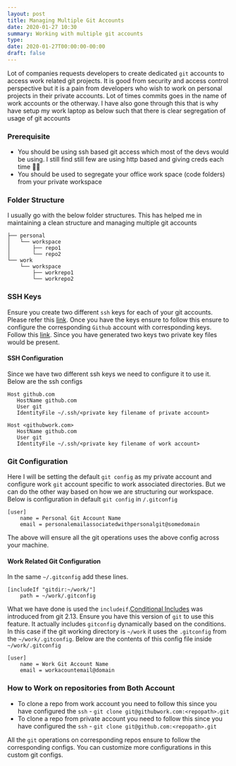 ```yaml
---
layout: post
title: Managing Multiple Git Accounts
date: 2020-01-27 10:30
summary: Working with multiple git accounts
type:
date: 2020-01-27T00:00:00-00:00
draft: false
---
```


Lot of companies requests developers to create dedicated `git` accounts to access work related git projects. It is good from security and access control perspective but it is a pain from developers who wish to work on personal projects in their private accounts. Lot of times commits goes in the name of work accounts or the otherway. I have also gone through this that is why have setup my work laptop as below such that there is clear segregation of usage of git accounts

### Prerequisite
   * You should be using ssh based git access which most of the devs would be using. I still find still few are using http based and giving creds each time :man_facepalming:
   * You should be used to segregate your office work space (code folders) from your private workspace  

### Folder Structure

I usually go with the below folder structures. This has helped me in maintaining a clean structure and managing multiple git accounts
```
├── personal
│   └── workspace
│       ├── repo1
│       └── repo2
└── work
    └── workspace
        ├── workrepo1
        └── workrepo2
```

### SSH Keys 
Ensure you create two different `ssh` keys for each of your git accounts. Please refer this [link](https://help.github.com/en/github/authenticating-to-github/generating-a-new-ssh-key-and-adding-it-to-the-ssh-agent#adding-your-ssh-key-to-the-ssh-agent).
Once you have the keys ensure to follow this ensure to configure the corresponding `Github` account with corresponding keys. Follow this [link](https://help.github.com/en/github/authenticating-to-github/adding-a-new-ssh-key-to-your-github-account).
Since you have generated two keys two private key files would be present.

#### SSH Configuration
Since we have two different ssh keys we need to configure it to use it. Below are the ssh configs
```
Host github.com
   HostName github.com
   User git
   IdentityFile ~/.ssh/<private key filename of private account>
   
Host <githubwork.com>    
   HostName github.com
   User git
   IdentityFile ~/.ssh/<private key filename of work account>
```

### Git Configuration
Here I will be setting the default `git config` as my private account and configure work `git` account specific to work associated directories. But we can do the other way based on how we are structuring our workspace.
Below is configuration in default `git config` in `/.gitconfig` 
```
[user]
    name = Personal Git Account Name
    email = personalemailassociatedwithpersonalgit@somedomain
```
The above will ensure all the git operations uses the above config across your machine.

#### Work Related Git Configuration
In the same `~/.gitconfig` add these lines. 
```
[includeIf "gitdir:~/work/"]
    path = ~/work/.gitconfig
```
What we have done is used the `includeif`.[Conditional Includes](https://git-scm.com/docs/git-config#_conditional_includes) was introduced from git 2.13. Ensure you have this version of `git` to use this feature. It actually includes `gitconfig` dynamically based on the conditions. In this case if the git working directory is `~/work` it uses the `.gitconfig` from the `~/work/.gitconfig`.
Below are the contents of this config file inside `~/work/.gitconfig`
```
[user]
    name = Work Git Account Name
    email = workacountemail@domain
```

### How to Work on repositories from Both Account
* To clone a repo from work account you need to follow this since you have configured the `ssh` - `git clone git@githubwork.com:<repopath>.git`
* To clone a repo from private account you need to follow this since you have configured the `ssh` - `git clone git@github.com:<repopath>.git`

All the `git` operations on corresponding repos ensure to follow the corresponding configs. You can customize more configurations in this custom git configs. 

